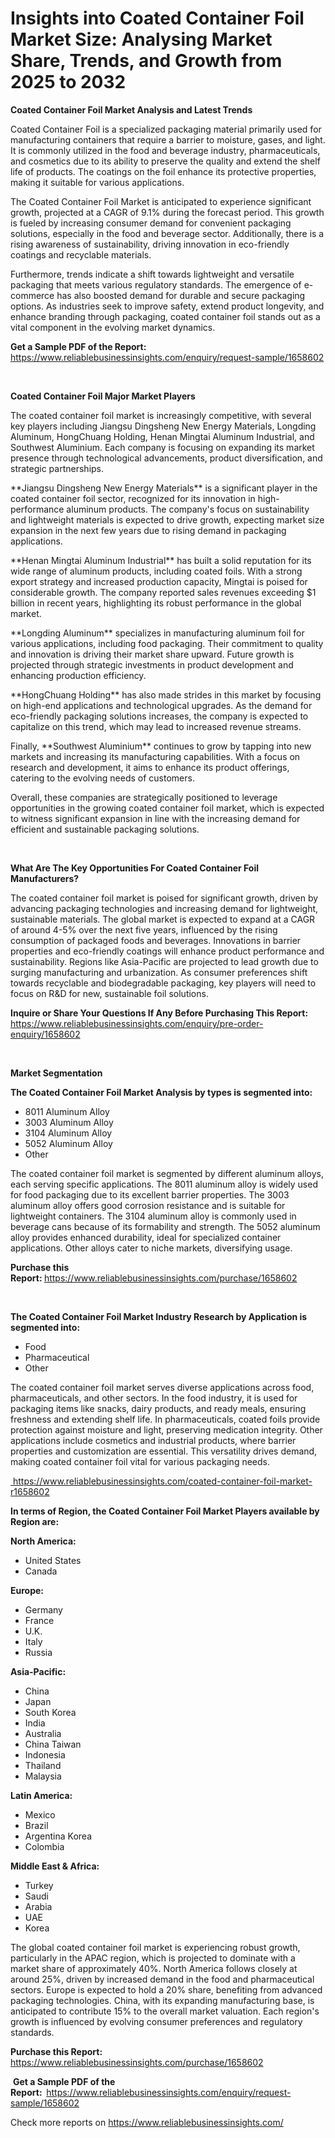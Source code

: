 <p><h1>Insights into Coated Container Foil Market Size: Analysing Market Share, Trends, and Growth from 2025 to 2032</h1></p><p><strong>Coated Container Foil Market Analysis and Latest Trends</strong></p>
<p><p>Coated Container Foil is a specialized packaging material primarily used for manufacturing containers that require a barrier to moisture, gases, and light. It is commonly utilized in the food and beverage industry, pharmaceuticals, and cosmetics due to its ability to preserve the quality and extend the shelf life of products. The coatings on the foil enhance its protective properties, making it suitable for various applications.</p><p>The Coated Container Foil Market is anticipated to experience significant growth, projected at a CAGR of 9.1% during the forecast period. This growth is fueled by increasing consumer demand for convenient packaging solutions, especially in the food and beverage sector. Additionally, there is a rising awareness of sustainability, driving innovation in eco-friendly coatings and recyclable materials. </p><p>Furthermore, trends indicate a shift towards lightweight and versatile packaging that meets various regulatory standards. The emergence of e-commerce has also boosted demand for durable and secure packaging options. As industries seek to improve safety, extend product longevity, and enhance branding through packaging, coated container foil stands out as a vital component in the evolving market dynamics.</p></p>
<p><strong>Get a Sample PDF of the Report:&nbsp;</strong> <a href="https://www.reliablebusinessinsights.com/enquiry/request-sample/1658602?utm_campaign=2247&utm_medium=2&utm_source=Github&utm_content=ia&utm_term=23032025&utm_id=coated-container-foil">https://www.reliablebusinessinsights.com/enquiry/request-sample/1658602</a></p>
<p>&nbsp;</p>
<p><strong>Coated Container Foil Major Market Players</strong></p>
<p><p>The coated container foil market is increasingly competitive, with several key players including Jiangsu Dingsheng New Energy Materials, Longding Aluminum, HongChuang Holding, Henan Mingtai Aluminum Industrial, and Southwest Aluminium. Each company is focusing on expanding its market presence through technological advancements, product diversification, and strategic partnerships.</p><p>**Jiangsu Dingsheng New Energy Materials** is a significant player in the coated container foil sector, recognized for its innovation in high-performance aluminum products. The company's focus on sustainability and lightweight materials is expected to drive growth, expecting market size expansion in the next few years due to rising demand in packaging applications. </p><p>**Henan Mingtai Aluminum Industrial** has built a solid reputation for its wide range of aluminum products, including coated foils. With a strong export strategy and increased production capacity, Mingtai is poised for considerable growth. The company reported sales revenues exceeding $1 billion in recent years, highlighting its robust performance in the global market.</p><p>**Longding Aluminum** specializes in manufacturing aluminum foil for various applications, including food packaging. Their commitment to quality and innovation is driving their market share upward. Future growth is projected through strategic investments in product development and enhancing production efficiency.</p><p>**HongChuang Holding** has also made strides in this market by focusing on high-end applications and technological upgrades. As the demand for eco-friendly packaging solutions increases, the company is expected to capitalize on this trend, which may lead to increased revenue streams.</p><p>Finally, **Southwest Aluminium** continues to grow by tapping into new markets and increasing its manufacturing capabilities. With a focus on research and development, it aims to enhance its product offerings, catering to the evolving needs of customers.</p><p>Overall, these companies are strategically positioned to leverage opportunities in the growing coated container foil market, which is expected to witness significant expansion in line with the increasing demand for efficient and sustainable packaging solutions.</p></p>
<p>&nbsp;</p>
<p><strong>What Are The Key Opportunities For Coated Container Foil Manufacturers?</strong></p>
<p><p>The coated container foil market is poised for significant growth, driven by advancing packaging technologies and increasing demand for lightweight, sustainable materials. The global market is expected to expand at a CAGR of around 4-5% over the next five years, influenced by the rising consumption of packaged foods and beverages. Innovations in barrier properties and eco-friendly coatings will enhance product performance and sustainability. Regions like Asia-Pacific are projected to lead growth due to surging manufacturing and urbanization. As consumer preferences shift towards recyclable and biodegradable packaging, key players will need to focus on R&D for new, sustainable foil solutions.</p></p>
<p><strong>Inquire or Share Your Questions If Any Before Purchasing This Report:</strong> <a href="https://www.reliablebusinessinsights.com/enquiry/pre-order-enquiry/1658602?utm_campaign=2247&utm_medium=2&utm_source=Github&utm_content=ia&utm_term=23032025&utm_id=coated-container-foil">https://www.reliablebusinessinsights.com/enquiry/pre-order-enquiry/1658602</a></p>
<p>&nbsp;</p>
<p><strong>Market Segmentation</strong></p>
<p><strong>The Coated Container Foil Market Analysis by types is segmented into:</strong></p>
<p><ul><li>8011 Aluminum Alloy</li><li>3003 Aluminum Alloy</li><li>3104 Aluminum Alloy</li><li>5052 Aluminum Alloy</li><li>Other</li></ul></p>
<p><p>The coated container foil market is segmented by different aluminum alloys, each serving specific applications. The 8011 aluminum alloy is widely used for food packaging due to its excellent barrier properties. The 3003 aluminum alloy offers good corrosion resistance and is suitable for lightweight containers. The 3104 aluminum alloy is commonly used in beverage cans because of its formability and strength. The 5052 aluminum alloy provides enhanced durability, ideal for specialized container applications. Other alloys cater to niche markets, diversifying usage.</p></p>
<p><strong>Purchase this Report:&nbsp;</strong><a href="https://www.reliablebusinessinsights.com/purchase/1658602?utm_campaign=2247&utm_medium=2&utm_source=Github&utm_content=ia&utm_term=23032025&utm_id=coated-container-foil">https://www.reliablebusinessinsights.com/purchase/1658602</a></p>
<p>&nbsp;</p>
<p><strong>The Coated Container Foil Market Industry Research by Application is segmented into:</strong></p>
<p><ul><li>Food</li><li>Pharmaceutical</li><li>Other</li></ul></p>
<p><p>The coated container foil market serves diverse applications across food, pharmaceuticals, and other sectors. In the food industry, it is used for packaging items like snacks, dairy products, and ready meals, ensuring freshness and extending shelf life. In pharmaceuticals, coated foils provide protection against moisture and light, preserving medication integrity. Other applications include cosmetics and industrial products, where barrier properties and customization are essential. This versatility drives demand, making coated container foil vital for various packaging needs.</p></p>
<p><a href="https://www.reliablebusinessinsights.com/coated-container-foil-market-r1658602?utm_campaign=2247&utm_medium=2&utm_source=Github&utm_content=ia&utm_term=23032025&utm_id=coated-container-foil">&nbsp;https://www.reliablebusinessinsights.com/coated-container-foil-market-r1658602</a></p>
<p><strong>In terms of Region, the Coated Container Foil Market Players available by Region are:</strong></p>
<p>
    <p> <strong> North America: </strong>
        <ul>
            <li>United States</li>
            <li>Canada</li>
        </ul>
        </p> 
    <p> <strong> Europe: </strong>
        <ul>
            <li>Germany</li>
            <li>France</li>
            <li>U.K.</li>
            <li>Italy</li>
            <li>Russia</li>
        </ul>
        </p> 
    <p> <strong> Asia-Pacific: </strong>
        <ul>
            <li>China</li>
            <li>Japan</li>
            <li>South Korea</li>
            <li>India</li>
            <li>Australia</li>
            <li>China Taiwan</li>
            <li>Indonesia</li>
            <li>Thailand</li>
            <li>Malaysia</li>
        </ul>
        </p> 
    <p> <strong> Latin America: </strong>
        <ul>
            <li>Mexico</li>
            <li>Brazil</li>
            <li>Argentina Korea</li>
            <li>Colombia</li>
        </ul>
        </p> 
    <p> <strong> Middle East & Africa: </strong>
        <ul>
            <li>Turkey</li>
            <li>Saudi</li>
            <li>Arabia</li>
            <li>UAE</li>
            <li>Korea</li>
        </ul>
    </p>
    </p>
<p><p>The global coated container foil market is experiencing robust growth, particularly in the APAC region, which is projected to dominate with a market share of approximately 40%. North America follows closely at around 25%, driven by increased demand in the food and pharmaceutical sectors. Europe is expected to hold a 20% share, benefiting from advanced packaging technologies. China, with its expanding manufacturing base, is anticipated to contribute 15% to the overall market valuation. Each region's growth is influenced by evolving consumer preferences and regulatory standards.</p></p>
<p><strong>Purchase this Report: </strong><a href="https://www.reliablebusinessinsights.com/purchase/1658602?utm_campaign=2247&utm_medium=2&utm_source=Github&utm_content=ia&utm_term=23032025&utm_id=coated-container-foil">https://www.reliablebusinessinsights.com/purchase/1658602</a></p>
<p>&nbsp;<strong>Get a Sample PDF of the Report:&nbsp;&nbsp;</strong><a href="https://www.reliablebusinessinsights.com/enquiry/request-sample/1658602?utm_campaign=2247&utm_medium=2&utm_source=Github&utm_content=ia&utm_term=23032025&utm_id=coated-container-foil">https://www.reliablebusinessinsights.com/enquiry/request-sample/1658602</a></p>
<p><strong></strong></p>
<p>Check more reports on <a href="https://www.reliablebusinessinsights.com/?utm_campaign=2247&utm_medium=2&utm_source=Github&utm_content=ia&utm_term=23032025&utm_id=coated-container-foil">https://www.reliablebusinessinsights.com/</a></p>